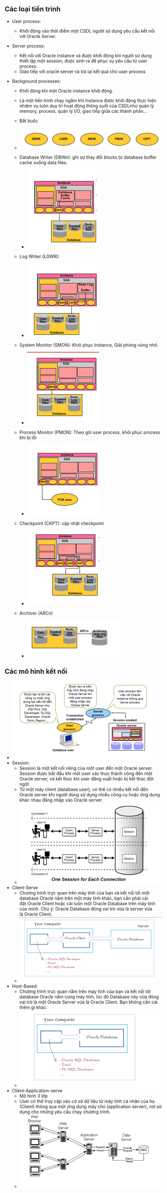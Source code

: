 ## Các loại tiến trình

- User process:
  - Khởi động vào thời điểm một CSDL người sử dụng yêu cầu kết nối với Oracle Server.
- Server process:
  - Kết nối với Oracle instance và được khởi động khi người sử dụng thiết lập một session, được sinh ra để phục vụ yêu cầu từ user process.
  - Giao tiếp với oracle server và trả lại kết quả cho user process
- Background processes:

  - Khởi động khi một Oracle instance khởi động.
  - Là một tiến trình chạy ngầm khi instance được khởi động thực hiện nhiệm vụ luôn duy trì hoạt động thông suốt của CSDLnhư quản lý memory, process, quản lý I/O, giao tiếp giữa các thành phần…
  - Bắt buộc
  - ![Process](../Image/process.png)
  - Database Writer (DBWn): ghi sự thay đổi blocks từ database buffer cache xuống data files.
    - ![Process](../Image/BDWn.png)
  - Log Writer (LGWR):
    - ![Process](../Image/LGWR.png)
  - System Monitor (SMON): Khôi phục Instance, Giải phòng vùng nhớ.

    - ![Process](../Image/SMON.png)

  - Process Monitor (PMON): Theo gõi user process, khôi phục process khi bị lỗi

    - ![Process](../Image/PMon.png)

  - Checkpoint (CKPT): cập nhật checkpoint

    - ![Process](../Image/CK.png)

  - Archiver (ARCn)
    - ![Process](../Image/ARCn.png)

## Các mô hình kết nối

- ![connect1](../Image/connect.png)
- Session:
  - Session là một kết nối riêng của một user đến một Oracle server. Session được bắt đầu khi một user xác thực thành công đến một Oracle server, và kết thúc khi user đăng xuất hoặc bị kết thúc đột ngột.
  - Từ một máy client (database user), có thể có nhiều kết nối đến Oracle server khi người dùng sử dụng nhiều công cụ hoặc ứng dụng khác nhau đăng nhập vào Oracle server.
  - ![connect2](../Image/connect1.png)
- Client-Serve
  - Chương trình trực quan trên máy tính của bạn và kết nối tới một database Oracle nằm trên một máy tính khác, bạn cần phải cài đặt Oracle Client hoặc cài luôn một Oracle Database trên máy tính của mình. Chú ý: Oracle Database đóng vai trò vừa là server vừa là Oracle Client.
  - ![connect3](../Image/connect2.png)
- Host-Based:
  - Chương trình trực quan nằm trên máy tính của bạn và kết nối tới database Oracle nằm cùng máy tính, lúc đó Database này vừa đóng vai trò là một Oracle Server vừa là Oracle Client. Bạn không cần cài thêm gì khác.
  - ![connect4](../Image/connect3.png)
- Client-Application-serve
  - Mô hình 3 lớp
  - User có thể truy cập vào cơ sở dữ liệu từ máy tính cá nhân của họ (Client) thông qua một ứng dụng máy chủ (application server), nơi sử dụng cho những yêu cầu chạy chương trình.
  - ![connect5](../Image/connect4.png)
